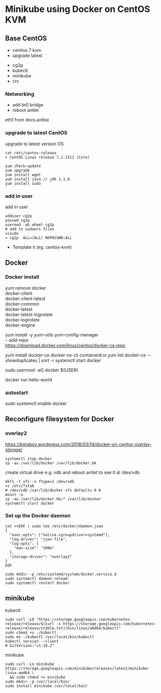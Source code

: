 # Minikube using Docker on CentOS KVM

## Base CentOS
- centios 7 kvm
- upgrade latest
+ cg2p
+ kubectl
+ minikube
+ crc

### Networking
- add br0 bridge
- reboot antlet

eth1 from docs.antlse

### upgrade to latest CentOS
upgrade to latest version OS
```
cat /etc/centos-release
> CentOS Linux release 7.2.1511 (Core) 

yum check-update
yum upgrade
yum install wget
yum install java // jdk 1.1.8
yum install sudo
```
### add in user
add in user
```
adduser cg2p
passwd cg2p
usermod -aG wheel cg2p
# add to sudoers files
visudo
> cg2p  ALL=(ALL) NOPASSWD:ALL
```
- Template it (eg. centos-kvm)

## Docker 

### Docker install
yum remove docker \
                  docker-client \
                  docker-client-latest \
                  docker-common \
                  docker-latest \
                  docker-latest-logrotate \
                  docker-logrotate \
                  docker-engine

yum install -y yum-utils
yum-config-manager \
    --add-repo \
    https://download.docker.com/linux/centos/docker-ce.repo

yum install docker-ce docker-ce-cli containerd.io
yum list docker-ce --showduplicates | sort -r
systemctl start docker

sudo usermod -aG docker ${USER}

docker run hello-world

### autostart
sudo systemctl enable docker


## Reconfigure filesystem for Docker

### overlay2
https://bitraboy.wordpress.com/2018/03/14/docker-on-centos-overlay-storage/ 

```
systemctl stop docker
cp -au /var/lib/docker /var/lib/docker.bk
```

create virtual drive e.g. vdb and reboot antlet to see it at /dev/vdb

```
mkfs -t xfs -n ftype=1 /dev/vdb
vi /etc/fstab
# /dev/vdb /var/lib/docker xfs defaults 0 0 
mount -a
cp -au /var/lib/docker.bk/* /var/lib/docker
systemctl start docker
```

###  Set up the Docker daemon
```
cat <<EOF | sudo tee /etc/docker/daemon.json
{
  "exec-opts": ["native.cgroupdriver=systemd"],
  "log-driver": "json-file",
  "log-opts": {
    "max-size": "100m"
  },
  "storage-driver": "overlay2"
}
EOF

sudo mkdir -p /etc/systemd/system/docker.service.d
sudo systemctl daemon-reload
sudo systemctl restart docker
```


## minikube
kubectl
```
sudo curl -LO "https://storage.googleapis.com/kubernetes-release/release/$(curl -s https://storage.googleapis.com/kubernetes-release/release/stable.txt)/bin/linux/amd64/kubectl"
sudo chmod +x ./kubectl
sudo mv ./kubectl /usr/local/bin/kubectl
kubectl version --client
# GitVersion:"v1.19.2"
```

minikube
```
sudo curl -Lo minikube https://storage.googleapis.com/minikube/releases/latest/minikube-linux-amd64 \
  && sudo chmod +x minikube
sudo mkdir -p /usr/local/bin/
sudo install minikube /usr/local/bin/
```








